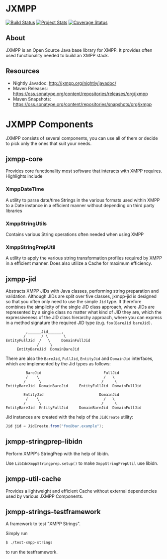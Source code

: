 JXMPP
=====

[![Build Status](https://travis-ci.org/igniterealtime/jxmpp.svg)](https://travis-ci.org/igniterealtime/jxmpp)  [![Project Stats](https://www.openhub.net/p/jxmpp/widgets/project_thin_badge.gif)](https://www.openhub.net/p/jxmpp)  [![Coverage Status](https://coveralls.io/repos/igniterealtime/jxmpp/badge.svg)](https://coveralls.io/r/igniterealtime/jxmpp)

About
-----

JXMPP is an Open Source Java base library for XMPP. It provides often
used functionality needed to build an XMPP stack.

Resources
---------

- Nightly Javadoc: http://jxmpp.org/nightly/javadoc/
- Maven Releases: https://oss.sonatype.org/content/repositories/releases/org/jxmpp
- Maven Snapshots: https://oss.sonatype.org/content/repositories/snapshots/org/jxmpp

JXMPP Components
================

JXMPP consists of several components, you can use all of them or decide to pick only the ones that suit your needs.

jxmpp-core
----------

Provides core functionality most software that interacts with XMPP requires.
Highlights include

### XmppDateTime

A utility to parse date/time Strings in the various formats used within XMPP to a Date instance in a efficient manner without depending on third party libraries

### XmppStringUtils

Contains various String operations often needed when using XMPP

### XmppStringPrepUtil

A utility to apply the various string transformation profiles required by XMPP in a efficient manner. Does also utilize a Cache for maximum efficiency.


jxmpp-jid
---------

Abstracts XMPP JIDs with Java classes, performing string preparation and validation.
Although JIDs are split over five classes, jxmpp-jid is designed so that you often only need to use the simple `Jid` type.
It therefore combines the simplicity of the single JID class approach, where JIDs are represented by a single class no matter what kind of JID they are, which the expressiveness of the JID class hierarchy approach, where you can express in a method signature the required JID type (e.g. `foo(BareJid bareJid)`.

```text
         ,______Jid______,
        /       / \       \
EntityFullJid  /   \     DomainFullJid
              /     \
     EntityBareJid  DomainBareJid
```

There are also the `BareJid`, `FullJid`, `EntityJid` and `DomainJid` interfaces, which are implemented by the Jid types as follows:

```text
         BareJid                            FullJid
         /    \                             /   \
        /      \                           /     \
EntityBareJid  DomainBareJid     EntityFullJid  DomainFullJid

        EntityJid                         DomainJid
         /    \                             /   \
        /      \                           /     \
EntityBareJid  EntityFullJid     DomainBareJid  DomainFullJid
```

Jid instances are created with the help of the `JidCreate` utility:

```java
Jid jid = JidCreate.from("foo@bar.example");
```

jxmpp-stringprep-libidn
-----------------------

Perform XMPP's StringPrep with the help of libidn.

Use `LibIdnXmppStringprep.setup()` to make `XmppStringPrepUtil` use libidn.

jxmpp-util-cache
----------------

Provides a lightweight and efficient Cache without external dependencies used by various JXMPP Components.

jxmpp-strings-testframework
---------------------------

A framework to test "XMPP Strings".

Simply run

```bash
$ ./test-xmpp-strings
```

to run the testframework.
